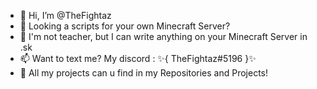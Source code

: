 - 👋 Hi, I’m @TheFightaz
- 👀 Looking a scripts for your own Minecraft Server?
- 🌱 I'm not teacher, but I can write anything on your Minecraft Server in .sk
- 📫 Want to text me? My discord : ✨{ TheFightaz#5196 }✨
- 🧨 All my projects can u find in my Repositories and Projects!
<!---
--->
